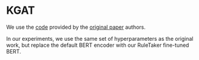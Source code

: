 # KGAT

We use the [code](https://github.com/thunlp/KernelGAT) provided by the [original paper](https://arxiv.org/abs/1910.09796) authors.

In our experiments, we use the same set of hyperparameters as the original work, but replace the default BERT encoder with our RuleTaker fine-tuned BERT.
